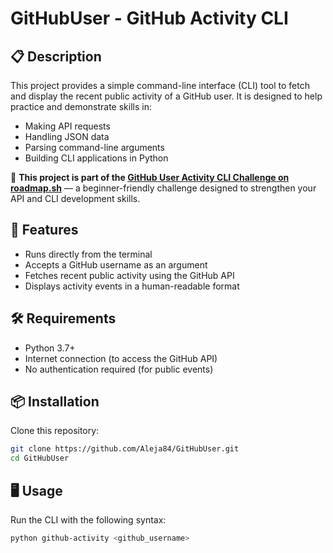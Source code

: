 # GitHubUser - GitHub Activity CLI

## 📋 Description

This project provides a simple command-line interface (CLI) tool to fetch and display the recent public activity of a GitHub user. It is designed to help practice and demonstrate skills in:

- Making API requests  
- Handling JSON data  
- Parsing command-line arguments  
- Building CLI applications in Python  

🎯 **This project is part of the [GitHub User Activity CLI Challenge on roadmap.sh](https://roadmap.sh/projects/github-user-activity)** — a beginner-friendly challenge designed to strengthen your API and CLI development skills.

## 🚀 Features

- Runs directly from the terminal  
- Accepts a GitHub username as an argument  
- Fetches recent public activity using the GitHub API  
- Displays activity events in a human-readable format  

## 🛠️ Requirements

- Python 3.7+  
- Internet connection (to access the GitHub API)  
- No authentication required (for public events)  

## 📦 Installation

Clone this repository:

```bash
git clone https://github.com/Aleja84/GitHubUser.git
cd GitHubUser
```

## 🖥️ Usage

Run the CLI with the following syntax:

```bash
python github-activity <github_username>

